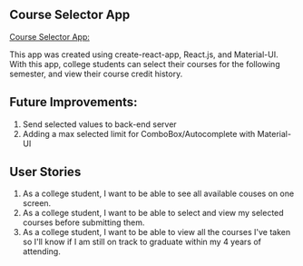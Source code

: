## Course Selector App

[Course Selector App: ](https://saiken86807.github.io/course-selector-app/)

This app was created using create-react-app, React.js, and Material-UI. With this app, college students can select their courses for the following semester, and view their course credit history.

## Future Improvements:
1. Send selected values to back-end server
2. Adding a max selected limit for ComboBox/Autocomplete with Material-UI


## User Stories
1. As a college student, I want to be able to see all available couses on one screen.
2. As a college student, I want to be able to select and view my selected courses before submitting them.
3. As a college student, I want to be able to view all the courses I've taken so I'll know if I am still on track to graduate within my 4 years of attending.
